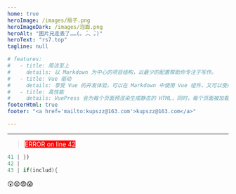 ```yaml
---
home: true
heroImage: /images/扇子.png
heroImageDark: /images/泡面.png
heroAlt: "图片兄走丢了……(｡ ́︿ ̀｡)"
heroText: "rs7.top"
tagline: null

# features:
#   - title: 简洁至上
#     details: 以 Markdown 为中心的项目结构，以最少的配置帮助你专注于写作。
#   - title: Vue 驱动
#     details: 享受 Vue 的开发体验，可以在 Markdown 中使用 Vue 组件，又可以使用 Vue 来开发自定义主题。
#   - title: 高性能
#     details: VuePress 会为每个页面预渲染生成静态的 HTML，同时，每个页面被加载的时候，将作为 SPA 运行。
footerHtml: true
footer: "<a href='mailto:kupszz@163.com'>kupszz@163.com</a>"

---
```


*** 
> <span style="background-color:rgb(255,0,0);color:white"  >ERROR on line 42</span>

```java
41 | })
42 |
43 | if(includ){
```
:astonished::anguished::fearful::scream:
